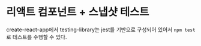 # 리액트 컴포넌트 + 스냅샷 테스트

create-react-app에서 testing-library는 jest를 기반으로 구성되어 있어서 `npm test`로 테스트를 수행할 수 있다.
